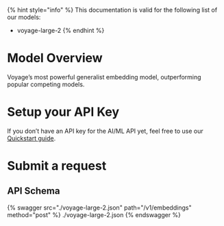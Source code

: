 [#references:start]: <> ({ "template": "openapi" })
{% hint style="info" %}
This documentation is valid for the following list of our models:
* voyage-large-2
{% endhint %}

# Model Overview
Voyage’s most powerful generalist embedding model, outperforming popular competing models.

# Setup your API Key
If you don’t have an API key for the AI/ML API yet, feel free to use our [Quickstart guide](https://docs.aimlapi.com/quickstart/setting-up).

# Submit a request
## API Schema
{% swagger src="./voyage-large-2.json" path="/v1/embeddings" method="post" %}
./voyage-large-2.json
{% endswagger %}


[#references:end]: <> ({})